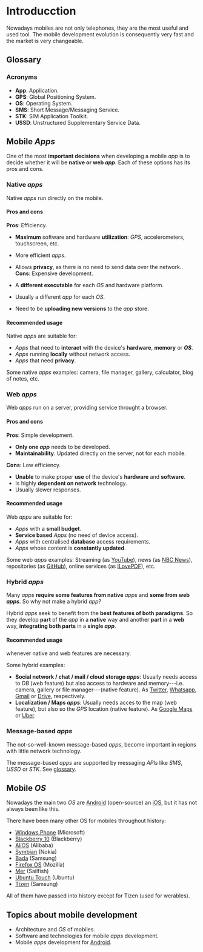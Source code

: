 # Introducction 

Nowadays mobiles are not only telephones, they are the most useful and used tool. The mobile development evolution is consequently very fast and the market is very changeable.

## Glossary

### Acronyms

- **App**: Application.
- **GPS**: Global Positioning System.
- **OS**: Operating System. 
- **SMS**: Short Message/Messaging Service.
- **STK**: SIM Application Toolkit.
- **USSD**: Unstructured Supplementary Service Data.

## Mobile _Apps_

One of the most **important decisions** when developing a mobile _app_ is to decide whether it will be **native or web _app_**. Each of these options has its pros and cons.

### Native _apps_

Native _apps_ run directly on the mobile. 

#### Pros and cons

**Pros**: Efficiency. 
  
- **Maximum** software and hardware **utilization**: _GPS_, accelerometers, touchscreen, etc. 
- More efficient _apps_.
- Allows **privacy**, as there is no need to send data over the network.. 
**Cons**: Expensive development.
  
- A **different executable** for each _OS_ and hardware platform.  
- Usually a different _app_ for each _OS_.
- Need to be **uploading new versions** to the _app_ store.

#### Recommended usage

Native _apps_ are suitable for:

- _Apps_ that need to **interact** with the device's **hardware**, **memory** or **_OS_**.
- _Apps_ running **locally** without network access.
- _Apps_ that need **privacy**.

Some native _apps_ examples: camera, file manager, gallery, calculator, blog of notes, etc.

### Web _apps_

Web _apps_ run on a server, providing service throught a browser.

#### Pros and cons

**Pros**: Simple development.  

- **Only one _app_** needs to be developed.
- **Maintainability**. Updated directly on the server, not for each mobile.

**Cons**: Low efficiency. 

- **Unable** to make proper **use** of the device's **hardware** and **software**.
- Is highly **dependent on network** technology.
- Usually slower responses.

#### Recommended usage

Web _apps_ are suitable for:

- _Apps_ with a **small budget**.
- **Service based** _Apps_ (no need of device access).
- _Apps_ with centralised **database** access requirements.
- _Apps_ whose content is **constantly updated**.

Some web _apps_ examples: Streaming (as [YouTube](https://www.youtube.com/)), news (as [NBC News](https://www.nbcnews.com)), repositories (as [GitHub](https://github.com)), online services (as [ILovePDF](https://www.ilovepdf.com)), etc.

### Hybrid _apps_

Many _apps_ **require some features from native** _apps_ and **some from web _apps_**. So why not make a hybrid _app_?

Hybrid _apps_ seek to benefit from the **best features of both paradigms**. So they develop **part** of the _app_ in a **native** way and another **part** in a **web** way, **integrating both parts** in a **single _app_**.

#### Recommended usage 

whenever native and web features are necessary.

Some hybrid examples:

- **Social network / chat / mail / cloud storage _apps_**: Usually needs access to _DB_ (web feature) but also access to hardware and memory---i.e. camera, gallery or file manager---(native feature). As [Twitter](https://twitter.com), [Whatsapp](https://www.whatsapp.com), [Gmail](https://mail.google.com) or [Drive](https://drive.google.com), respectively.
- **Localization / Maps _apps_**: Usually needs acces to the map (web feature), but also so the _GPS_ location (native feature). As [Google Maps](https://www.google.com/maps) or [Uber](https://www.uber.com).

### Message-based _apps_ 

The not-so-well-known message-based _apps_, become important in regions with little network technology.

The message-based _apps_ are supported by messaging _APIs_ like _SMS_, _USSD_ or _STK_. See [glossary](#glossary).  

## Mobile _OS_

Nowadays the main two _OS_ are [Android](https://www.android.com) (open-source) an [iOS](https://en.wikipedia.org/wiki/IOS), but it has not always been like this. 

There have been many other OS for mobiles throughout history:

- [Windows Phone](https://en.wikipedia.org/wiki/Windows_Phone) (Microsoft)  
- [Blackberry 10](https://en.wikipedia.org/wiki/BlackBerry_10) (Blackberry)
- [AliOS](https://en.wikipedia.org/wiki/AliOS) (Alibaba) 
- [Symbian](https://en.wikipedia.org/wiki/Symbian) (Nokia)
- [Bada](https://en.wikipedia.org/wiki/Bada) (Samsung)
- [Firefox OS](https://en.wikipedia.org/wiki/Firefox_OS) (Mozilla)
- [Mer](https://en.wikipedia.org/wiki/Mer_(software_distribution)) (Sailfish)
- [Ubuntu Touch](https://en.wikipedia.org/wiki/Ubuntu_Touch) (Ubuntu) 
- [Tizen](https://en.wikipedia.org/wiki/Tizen) (Samsung) 

All of them have passed into history except for Tizen (used for werables).

## Topics about mobile development 

- Architecture and _OS_ of mobiles.
- Software and technologies for mobile _apps_ development.
- Mobile _apps_ development for [Android](https://developer.android.com/studio). 
